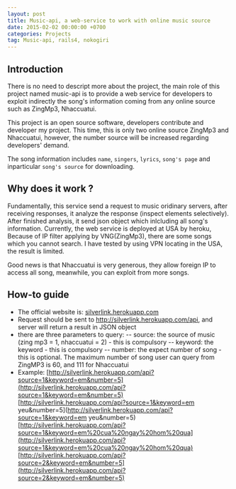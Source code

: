 ```yaml
---
layout: post
title: Music-api, a web-service to work with online music source
date: 2015-02-02 00:00:00 +0700
categories: Projects
tag: Music-api, rails4, nokogiri
---
```

## Introduction
There is no need to descript more about the project, the main role of this
project named music-api is to provide a web service for developers to exploit
indirectly the song's information coming from any online source such as ZingMp3,
Nhaccuatui.

This project is an open source software, developers contribute and developer my
project. This time, this is only two online source ZingMp3 and Nhaccuatui,
however, the number source will be increased regarding developers' demand.

The song information includes `name`, `singers`, `lyrics`, `song's page` and
inparticular `song's source` for downloading.
## Why does it work ?
Fundamentally, this service send a request to music oridinary servers, after receiving responses, it analyze the response (inspect elements selectively). After finished analysis, it send json object which inlcluding all song's information. Currently, the web service is deployed at USA by heroku, Because of IP filter applying by VNG(ZingMp3), there are some songs which you cannot search. I have tested by using VPN locating in the USA, the result is limited.

Good news is that Nhaccuatui is very generous, they allow foreign IP to access all song, meanwhile, you can exploit from more songs.
## How-to guide
- The official website is: [silverlink.herokuapp.com](http://silverlink.herokuapp.com)
- Request should be sent to http://silverlink.herokuapp.com/api, and server
will return a result in JSON object
- there are three parameters to query:
-- source: the source of music (zing mp3 = 1, nhaccuatui = 2) - this is compulsory
-- keyword: the keyword - this is compulsory
-- number: the expect number of song - this is optional. The maximum number of
song user can query from ZingMP3 is 60, and 111 for Nhaccuatui
- Example:
[http://silverlink.herokuapp.com/api?source=1&keyword=em&number=5](http://silverlink.herokuapp.com/api?source=1&keyword=em&number=5)
[http://silverlink.herokuapp.com/api?source=1&keyword=em yeu&number=5](http://silverlink.herokuapp.com/api?source=1&keyword=em yeu&number=5)
[http://silverlink.herokuapp.com/api?source=1&keyword=em%20cua%20ngay%20hom%20qua](http://silverlink.herokuapp.com/api?source=1&keyword=em%20cua%20ngay%20hom%20qua)
[http://silverlink.herokuapp.com/api?source=2&keyword=em&number=5](http://silverlink.herokuapp.com/api?source=2&keyword=em&number=5)
